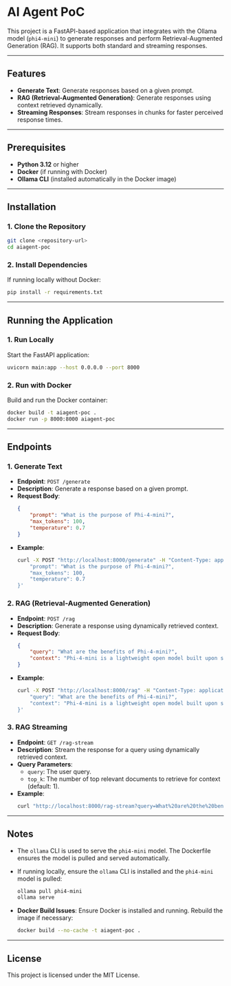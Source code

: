 # AI Agent PoC

This project is a FastAPI-based application that integrates with the Ollama model (`phi4-mini`) to generate responses and perform Retrieval-Augmented Generation (RAG). It supports both standard and streaming responses.

---

## Features

- **Generate Text**: Generate responses based on a given prompt.
- **RAG (Retrieval-Augmented Generation)**: Generate responses using context retrieved dynamically.
- **Streaming Responses**: Stream responses in chunks for faster perceived response times.

---

## Prerequisites

- **Python 3.12** or higher
- **Docker** (if running with Docker)
- **Ollama CLI** (installed automatically in the Docker image)

---

## Installation

### 1. Clone the Repository
```bash
git clone <repository-url>
cd aiagent-poc
```

### 2. Install Dependencies
If running locally without Docker:
```bash
pip install -r requirements.txt
```

---

## Running the Application

### 1. Run Locally
Start the FastAPI application:
```bash
uvicorn main:app --host 0.0.0.0 --port 8000
```

### 2. Run with Docker
Build and run the Docker container:
```bash
docker build -t aiagent-poc .
docker run -p 8000:8000 aiagent-poc
```

---

## Endpoints

### 1. **Generate Text**
- **Endpoint**: `POST /generate`
- **Description**: Generate a response based on a given prompt.
- **Request Body**:
    ```json
    {
        "prompt": "What is the purpose of Phi-4-mini?",
        "max_tokens": 100,
        "temperature": 0.7
    }
    ```
- **Example**:
    ```bash
    curl -X POST "http://localhost:8000/generate" -H "Content-Type: application/json" -d '{
        "prompt": "What is the purpose of Phi-4-mini?",
        "max_tokens": 100,
        "temperature": 0.7
    }'
    ```

### 2. **RAG (Retrieval-Augmented Generation)**
- **Endpoint**: `POST /rag`
- **Description**: Generate a response using dynamically retrieved context.
- **Request Body**:
    ```json
    {
        "query": "What are the benefits of Phi-4-mini?",
        "context": "Phi-4-mini is a lightweight open model built upon synthetic data."
    }
    ```
- **Example**:
    ```bash
    curl -X POST "http://localhost:8000/rag" -H "Content-Type: application/json" -d '{
        "query": "What are the benefits of Phi-4-mini?",
        "context": "Phi-4-mini is a lightweight open model built upon synthetic data."
    }'
    ```

### 3. **RAG Streaming**
- **Endpoint**: `GET /rag-stream`
- **Description**: Stream the response for a query using dynamically retrieved context.
- **Query Parameters**:
    - `query`: The user query.
    - `top_k`: The number of top relevant documents to retrieve for context (default: 1).
- **Example**:
    ```bash
    curl "http://localhost:8000/rag-stream?query=What%20are%20the%20benefits%20of%20Phi-4-mini?&top_k=2"
    ```

---

## Notes

- The `ollama` CLI is used to serve the `phi4-mini` model. The Dockerfile ensures the model is pulled and served automatically.
- If running locally, ensure the `ollama` CLI is installed and the `phi4-mini` model is pulled:
    ```bash
    ollama pull phi4-mini
    ollama serve
    ```


- **Docker Build Issues**:
    Ensure Docker is installed and running. Rebuild the image if necessary:
    ```bash
    docker build --no-cache -t aiagent-poc .
    ```

---

## License

This project is licensed under the MIT License.